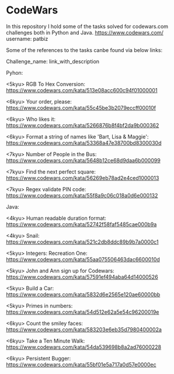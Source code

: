 # CodeWars
In this repository I hold some of the tasks solved for codewars.com challenges both in Python and Java. https://www.codewars.com/ username: patbiz

Some of the references to the tasks canbe found via below links:

<level> Challenge_name: link_with_description
  
  
Pyhon:

<5kyu> RGB To Hex Conversion: https://www.codewars.com/kata/513e08acc600c94f01000001

<6kyu> Your order, please: https://www.codewars.com/kata/55c45be3b2079eccff00010f

<6kyu> Who likes it: https://www.codewars.com/kata/5266876b8f4bf2da9b000362

<6kyu> Format a string of names like 'Bart, Lisa & Maggie': https://www.codewars.com/kata/53368a47e38700bd8300030d

<7kyu> Number of People in the Bus: https://www.codewars.com/kata/5648b12ce68d9daa6b000099

<7kyu> Find the next perfect square: https://www.codewars.com/kata/56269eb78ad2e4ced1000013

<7kyu> Regex validate PIN code: https://www.codewars.com/kata/55f8a9c06c018a0d6e000132


Java:

<4kyu> Human readable duration format: https://www.codewars.com/kata/52742f58faf5485cae000b9a

<4kyu> Snail: https://www.codewars.com/kata/521c2db8ddc89b9b7a0000c1

<5kyu> Integers: Recreation One: https://www.codewars.com/kata/55aa075506463dac6600010d

<5kyu> John and Ann sign up for Codewars: https://www.codewars.com/kata/57591ef494aba64d14000526

<5kyu> Build a Car: https://www.codewars.com/kata/5832d6e2565e120ae60000bb

<5kyu> Primes in numbers: https://www.codewars.com/kata/54d512e62a5e54c96200019e

<6kyu> Count the smiley faces: https://www.codewars.com/kata/583203e6eb35d7980400002a

<6kyu> Take a Ten Minute Walk: https://www.codewars.com/kata/54da539698b8a2ad76000228

<6kyu> Persistent Bugger: https://www.codewars.com/kata/55bf01e5a717a0d57e0000ec
